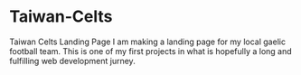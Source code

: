 # Taiwan-Celts
Taiwan Celts Landing Page
I am making a landing page for my local gaelic football team. This is one of my first projects in what is hopefully a long and fulfilling web development jurney.
